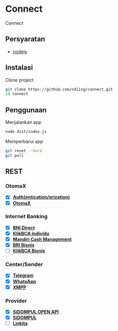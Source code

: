 # Connect

Connect

## Persyaratan

-   [nodejs](https://nodejs.org/dist/v18.16.0/node-v18.16.0-x64.msi)

## Instalasi

Clone project

```bash
git clone https://github.com/ndiing/connect.git
cd connect
```

## Penggunaan

Menjalankan app

```bash
node dist/index.js
```

Memperbarui app

```bash
git reset --hard
git pull
```

## REST

### OtomaX

-   [x] **[Auth(entication/orization)](./rest/auth.rest)**
-   [x] **[OtomaX](./rest/otomax.rest)**

### Internet Banking

-   [x] **[BNI Direct](./rest/bnidirect.rest)**
-   [x] **[KlikBCA Individu](./rest/ibank.rest)**
-   [x] **[Mandiri Cash Management](./rest/mcm2.rest)**
-   [x] **[BRI Bisnis](./rest/newbiz.rest)**
-   [ ] **[KlikBCA Bisnis](./rest/klikbca.rest)**

### Center/Sender

-   [x] **[Telegram](./rest/telegram.rest)**
-   [x] **[WhatsApp](./rest/whatsapp.rest)**
-   [x] **[XMPP](./rest/xmpp.rest)**

### Provider

-   [x] **[SiDOMPUL OPEN API](./rest/sidompul.rest)**
-   [x] **[SiDOMPUL](./rest/tokoxl.rest)**
-   [ ] **[Linkita](./rest/linkita.rest)**

